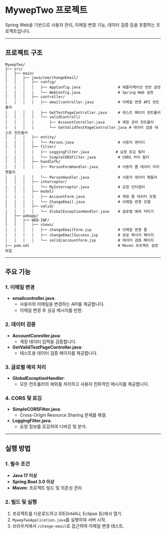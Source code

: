 # MywepTwo 프로젝트

Spring Web을 기반으로 사용자 관리, 이메일 변경 기능, 데이터 검증 등을 포함하는 프로젝트입니다.

---

## 프로젝트 구조
```
MywepTwo/
├── src/
│   ├── main/
│   │   ├── java/com/changeEmail/
│   │   │   ├── config/
│   │   │   │   ├── AppConfig.java                 # 애플리케이션 전반 설정
│   │   │   │   └── WebConfig.java                 # Spring Web 설정
│   │   │   ├── controller/
│   │   │   │   ├── emailcontroller.java           # 이메일 변경 API 컨트롤러
│   │   │   │   ├── GetTestPageController.java     # 테스트 페이지 컨트롤러
│   │   │   │   └── validControll/
│   │   │   │       ├── AccountConroller.java      # 계정 관리 컨트롤러
│   │   │   │       └── GetValidTestPageController.java # 데이터 검증 테스트 컨트롤러
│   │   │   ├── entity/
│   │   │   │   └── Person.java                    # 사용자 엔티티
│   │   │   ├── filter/
│   │   │   │   ├── LoggingFilter.java            # 요청 로깅 필터
│   │   │   │   └── SimpleCORSFilter.java          # CORS 처리 필터
│   │   │   ├── handlefh/
│   │   │   │   ├── PersonFormHandler.java         # 사용자 폼 데이터 처리 핸들러
│   │   │   │   └── PersonHandler.java             # 사용자 데이터 핸들러
│   │   │   ├── interceptor/
│   │   │   │   └── MyInterceptor.java             # 요청 인터셉터
│   │   │   ├── model/
│   │   │   │   ├── AccountForm.java               # 계정 폼 데이터 모델
│   │   │   │   └── ChangeEmail.java               # 이메일 변경 모델
│   │   │   ├── valid/
│   │   │   │   └── GlobalExceptionHandler.java    # 글로벌 예외 처리기
│   ├── webapp/
│   │   ├── WEB-INF/
│   │   │   ├── views/
│   │   │   │   ├── changeEmailForm.jsp            # 이메일 변경 폼
│   │   │   │   ├── changeEmailSuccess.jsp         # 성공 메시지 페이지
│   │   │   │   └── valid/accountForm.jsp          # 데이터 검증 페이지
├── pom.xml                                        # Maven 프로젝트 설정 파일
```

---

## 주요 기능

### 1. **이메일 변경**
- **emailcontroller.java**:
  - 사용자의 이메일을 변경하는 API를 제공합니다.
  - 이메일 변경 후 성공 메시지를 반환.

### 2. **데이터 검증**
- **AccountConroller.java**:
  - 계정 데이터 입력을 검증합니다.
- **GetValidTestPageController.java**:
  - 테스트용 데이터 검증 페이지를 제공합니다.

### 3. **글로벌 예외 처리**
- **GlobalExceptionHandler**:
  - 모든 컨트롤러의 예외를 처리하고 사용자 친화적인 메시지를 제공합니다.

### 4. **CORS 및 로깅**
- **SimpleCORSFilter.java**:
  - Cross-Origin Resource Sharing 문제를 해결.
- **LoggingFilter.java**:
  - 요청 정보를 로깅하여 디버깅 및 분석.

---

## 실행 방법

### 1. **필수 조건**
- **Java 17 이상**
- **Spring Boot 3.0 이상**
- **Maven**: 프로젝트 빌드 및 의존성 관리

### 2. **빌드 및 실행**
1. 프로젝트를 다운로드하고 IDE(IntelliJ, Eclipse 등)에서 열기.
2. `MywepTwoApplication.java`를 실행하여 서버 시작.
3. 브라우저에서 `/change-email`로 접근하여 이메일 변경 테스트.

